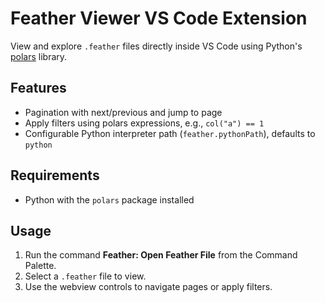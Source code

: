 # Feather Viewer VS Code Extension

View and explore `.feather` files directly inside VS Code using Python's [polars](https://www.pola.rs/) library.

## Features
- Pagination with next/previous and jump to page
- Apply filters using polars expressions, e.g., `col("a") == 1`
- Configurable Python interpreter path (`feather.pythonPath`), defaults to `python`

## Requirements
- Python with the `polars` package installed

## Usage
1. Run the command **Feather: Open Feather File** from the Command Palette.
2. Select a `.feather` file to view.
3. Use the webview controls to navigate pages or apply filters.

